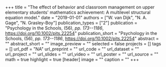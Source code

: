+++
title = "The effect of behavior and classroom management on upper elementary students' mathematics achievement: A multilevel structural equation model."
date = "2019-01-01"
authors = ["W. van Dijk", "N. A. Gage", "N. Grasley-Boy"]
publication_types = ["2"]
publication = "Psychology in the Schools, (56), _pp. 173--1186_, https://doi.org/10.1002/pits.22254"
publication_short = "Psychology in the Schools, (56), _pp. 173--1186_, https://doi.org/10.1002/pits.22254"
abstract = ""
abstract_short = ""
image_preview = ""
selected = false
projects = []
tags = []
url_pdf = "NA"
url_preprint = ""
url_code = ""
url_dataset = ""
url_project = ""
url_slides = ""
url_video = ""
url_poster = ""
url_source = ""
math = true
highlight = true
[header]
image = ""
caption = ""
+++
